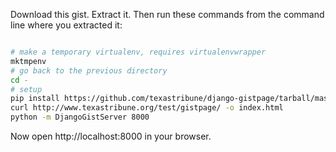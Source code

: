 Download this gist. Extract it. Then run these commands from the command line
where you extracted it:

```bash

# make a temporary virtualenv, requires virtualenvwrapper
mktmpenv
# go back to the previous directory
cd -
# setup
pip install https://github.com/texastribune/django-gistpage/tarball/master
curl http://www.texastribune.org/test/gistpage/ -o index.html
python -m DjangoGistServer 8000

```

Now open http://localhost:8000 in your browser.
